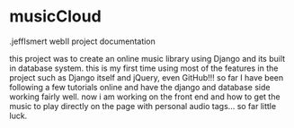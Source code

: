 # musicCloud
.jeffIsmert
webII project documentation

this project was to create an online music library using Django and its built in database system. this is my first time using most of the features in the project such as Django itself and jQuery, even GitHub!!! so far I have been following a few tutorials online and have the django and database side working fairly well. now i am working on the front end and how to get the music to play directly on the page with personal audio tags... so far little luck.  
